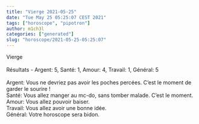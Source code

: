 ```yaml
---
title: "Vierge 2021-05-25"
date: "Tue May 25 05:25:07 CEST 2021"
tags: ["horoscope", "pipotron"]
author: m1ch3l
categories: ["generated"]
slug: "horoscope/2021-05-25-05:25:07"
---
```


Vierge<br>
<br>
Résultats - Argent: 5, Santé: 1, Amour: 4, Travail: 1, Général: 5<br>
<br>
Argent:  Vous ne devriez pas avoir les poches percées. C’est le moment de garder le sourire !<br>
Santé:   Vous allez manger au mc-do, sans tomber malade. C’est le moment.<br>
Amour:   Vous allez pouvoir baiser. <br>
Travail: Vous allez avoir une bonne idée. <br>
Général: Votre horoscope sera bidon.<br>
